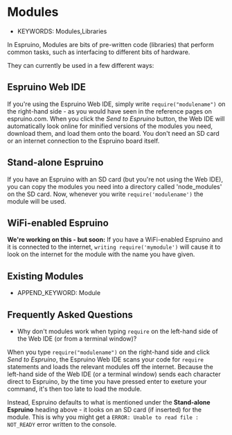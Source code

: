 <!--- Copyright (c) 2013 Gordon Williams, Pur3 Ltd. See the file LICENSE for copying permission. -->
Modules
=======

* KEYWORDS: Modules,Libraries

In Espruino, Modules are bits of pre-written code (libraries) that perform common tasks, such as interfacing to different bits of hardware.

They can currently be used in a few different ways:

Espruino Web IDE
--------------

If you're using the Espruino Web IDE, simply write ```require("modulename")``` on the right-hand side - as you would have seen in the reference pages on espruino.com. When you click the *Send to Espruino* button, the Web IDE will automatically look online for minified versions of the modules you need, download them, and load them onto the board. You don't need an SD card or an internet connection to the Espruino board itself.

Stand-alone Espruino
------------------

If you have an Espruino with an SD card (but you're not using the Web IDE), you can copy the modules you need into a directory called 'node_modules' on the SD card. Now, whenever you write ``` require('modulename') ``` the module will be used.

WiFi-enabled Espruino
------------------

**We're working on this - but soon:** If you have a WiFi-enabled Espruino and it is connected to the internet, ```writing require('mymodule')``` will cause it to look on the internet for the module with the name you have given.

Existing Modules
--------------

* APPEND_KEYWORD: Module

Frequently Asked Questions
-----------------------

* <a name="repl"></a>Why don't modules work when typing `require` on the left-hand side of the Web IDE (or from a terminal window)?

When you type ```require("modulename")``` on the right-hand side and click *Send to Espruino*, the Espruino Web IDE scans your code for `require` statements and loads the relevant modules off the internet. Because the left-hand side of the Web IDE (or a terminal window) sends each character direct to Espruino, by the time you have pressed enter to exeture your command, it's then too late to load the module.

Instead, Espruino defaults to what is mentioned under the **Stand-alone Espruino** heading above - it looks on an SD card (if inserted) for the module. This is why you might get a `ERROR: Unable to read file : NOT_READY` error written to the console.
